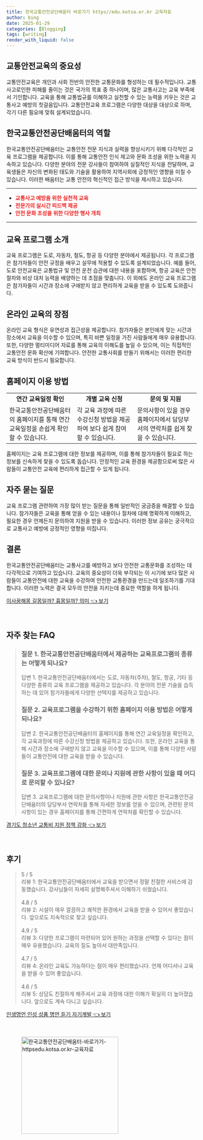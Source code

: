 ```yaml
---
title: 한국교통안전공단배움터 바로가기 https//edu.kotsa.or.kr 교육자료
author: bing
date: 2025-01-29
categories: [Blogging]
tags: [writing]
render_with_liquid: false
---
```



<h2 id='교통안전교육의 중요성'>교통안전교육의 중요성</h2>

<p>교통안전교육은 개인과 사회 전반의 안전한 교통문화를 형성하는 데 필수적입니다. 교통사고로인한 피해를 줄이는 것은 국가의 목표 중 하나이며, 많은 교통사고는 교육 부족에서 기인합니다. 교육을 통해 교통법규를 이해하고 실천할 수 있는 능력을 키우는 것은 교통사고 예방의 첫걸음입니다. 교통안전교육 프로그램은 다양한 대상을 대상으로 하며, 각기 다른 필요에 맞춰 설계되었습니다.</p>

<h2 id='한국교통안전공단배움터의 역할'>한국교통안전공단배움터의 역할</h2>

<p>한국교통안전공단배움터는 교통안전 전문 지식과 실력을 향상시키기 위해 다각적인 교육 프로그램을 제공합니다. 이를 통해 교통안전 인식 제고와 문화 조성을 위한 노력을 지속하고 있습니다. 다양한 분야의 전문 강사들이 참여하여 실질적인 지식을 전달하며, 교육생들은 자신의 변화된 태도와 기술을 활용하여 지역사회에 긍정적인 영향을 미칠 수 있습니다. 이러한 배움터는 교통 안전의 혁신적인 접근 방식을 제시하고 있습니다.</p>

<hr />

<ul>
    <li><b><span style="color: #ee2323;">교통사고 예방을 위한 실천적 교육</span></b></li>
    <li><b><span style="color: #ee2323;">전문가의 실시간 피드백 제공</span></b></li>
    <li><b><span style="color: #ee2323;">안전 문화 조성을 위한 다양한 행사 개최</span></b></li>
</ul>

<hr />

<h2 id='교육 프로그램 소개'>교육 프로그램 소개</h2>

<p>교육 프로그램은 도로, 자동차, 철도, 항공 등 다양한 분야에서 제공됩니다. 각 프로그램은 참가자들이 안전 규정을 배우고 실무에 적용할 수 있도록 설계되었습니다. 예를 들어, 도로 안전교육은 교통법규 및 안전 운전 습관에 대한 내용을 포함하며, 항공 교육은 안전 절차와 비상 대처 능력을 배양하는 데 초점을 맞춥니다. 이 외에도 온라인 교육 프로그램은 참가자들이 시간과 장소에 구애받지 않고 편리하게 교육을 받을 수 있도록 도와줍니다.</p>

<h2 id='온라인 교육의 장점'>온라인 교육의 장점</h2>

<p>온라인 교육 형식은 유연성과 접근성을 제공합니다. 참가자들은 본인에게 맞는 시간과 장소에서 교육을 이수할 수 있으며, 특히 바쁜 일정을 가진 사람들에게 매우 유용합니다. 또한, 다양한 멀티미디어 자료를 통해 교육의 이해도를 높일 수 있으며, 이는 직접적인 교통안전 문화 확산에 기여합니다. 안전한 교통사회를 만들기 위해서는 이러한 편리한 교육 방식이 반드시 필요합니다.</p>

<h2 id='홈페이지 이용 방법'>홈페이지 이용 방법</h2>

<table>
    <tr>
        <td style="text-align: center; height: 17px;"><b>연간 교육일정 확인</b></td>
        <td style="text-align: center; height: 17px;"><b>개별 교육 신청</b></td>
        <td style="text-align: center; height: 17px;"><b>문의 및 지원</b></td>
    </tr>
    <tr>
        <td>한국교통안전공단배움터의 홈페이지를 통해 연간 교육일정을 손쉽게 확인할 수 있습니다.</td>
        <td>각 교육 과정에 따른 수강신청 방법을 제공하여 보다 쉽게 참여할 수 있습니다.</td>
        <td>문의사항이 있을 경우 홈페이지에서 담당부서의 연락처를 쉽게 찾을 수 있습니다.</td>
    </tr>
</table>

<p>홈페이지는 교육 프로그램에 대한 정보를 제공하며, 이를 통해 참가자들이 필요로 하는 정보를 신속하게 찾을 수 있도록 돕습니다. 안정적인 교육 환경을 제공함으로써 많은 사람들이 교통안전 교육에 편리하게 접근할 수 있게 됩니다.</p>

<h2 id='자주 묻는 질문'>자주 묻는 질문</h2>

<p>교육 프로그램 관련하여 가장 많이 받는 질문을 통해 일반적인 궁금증을 해결할 수 있습니다. 참가자들은 교육을 통해 얻을 수 있는 내용이나 절차에 대해 명확하게 이해하고, 필요한 경우 언제든지 문의하여 지원을 받을 수 있습니다. 이러한 정보 공유는 궁극적으로 교통사고 예방에 긍정적인 영향을 미칩니다.</p>

<h2 id='결론'>결론</h2>

<p>한국교통안전공단배움터는 교통사고를 예방하고 보다 안전한 교통문화를 조성하는 데 다각적으로 기여하고 있습니다. 교육의 중요성이 더욱 부각되는 이 시기에 보다 많은 사람들이 교통안전에 대한 교육을 수강하여 안전한 교통환경을 만드는데 일조하기를 기대합니다. 이러한 노력은 결국 모두의 안전을 지키는데 중요한 역할을 하게 됩니다.</p>


<p><a class="click-button" title="이사꿈해몽 길몽일까? 흉몽일까? 의미" href="https://24nara.github.io/posts/%EC%9D%B4%EC%82%AC%EA%BF%88%ED%95%B4%EB%AA%BD-%EA%B8%B8%EB%AA%BD%EC%9D%BC%EA%B9%8C-%ED%9D%89%EB%AA%BD%EC%9D%BC%EA%B9%8C-%EC%9D%98%EB%AF%B8/" rel="dofollow">이사꿈해몽 길몽일까? 흉몽일까? 의미 👈 보기</a></p><br>
<h2 id='자주_찾는_FAQ'>자주 찾는 FAQ</h2>
<div itemscope="" itemtype="https://schema.org/FAQPage"> 
<blockquote> 
<div itemscope="" itemprop="mainEntity" itemtype="https://schema.org/Question"> 
<h3 itemprop="name">질문 1. 한국교통안전공단배움터에서 제공하는 교육프로그램의 종류는 어떻게 되나요?</h3> 
<div itemscope="" itemprop="acceptedAnswer" itemtype="https://schema.org/Answer"> 
<span itemprop="text"> 
<p>답변 1. 한국교통안전공단배움터에서는 도로, 자동차(주차), 철도, 항공, 기타 등 다양한 종류의 교육 프로그램을 제공하고 있습니다. 각 분야의 전문 기술을 습득하는 데 있어 참가자들에게 다양한 선택지를 제공하고 있습니다.</p> 
</span> 
</div> 
</div> 
<div itemscope="" itemprop="mainEntity" itemtype="https://schema.org/Question"> 
<h3 itemprop="name">질문 2. 교육프로그램을 수강하기 위한 홈페이지 이용 방법은 어떻게 되나요?</h3> 
<div itemscope="" itemprop="acceptedAnswer" itemtype="https://schema.org/Answer"> 
<span itemprop="text"> 
<p>답변 2. 한국교통안전공단배움터의 홈페이지를 통해 연간 교육일정을 확인하고, 각 교육과정에 따른 수강신청 방법을 제공하고 있습니다. 또한, 온라인 교육을 통해 시간과 장소에 구애받지 않고 교육을 이수할 수 있으며, 이를 통해 다양한 사람들이 교통안전에 대한 교육을 받을 수 있습니다.</p> 
</span> 
</div> 
</div> 
<div itemscope="" itemprop="mainEntity" itemtype="https://schema.org/Question"> 
<h3 itemprop="name">질문 3. 교육프로그램에 대한 문의나 지원에 관한 사항이 있을 때 어디로 문의할 수 있나요?</h3> 
<div itemscope="" itemprop="acceptedAnswer" itemtype="https://schema.org/Answer"> 
<span itemprop="text"> 
<p>답변 3. 교육프로그램에 대한 문의사항이나 지원에 관한 사항은 한국교통안전공단배움터의 담당부서 연락처를 통해 자세한 정보를 얻을 수 있으며, 관련된 문의사항이 있는 경우 홈페이지를 통해 간편하게 연락처를 확인할 수 있습니다.</p> 
</span> 
</div> 
</div> 
</blockquote> 
</div>
<p><a class="click-button" title="경기도 청소년 교통비 지원 정책 강화" href="https://24nara.github.io/posts/%EA%B2%BD%EA%B8%B0%EB%8F%84-%EC%B2%AD%EC%86%8C%EB%85%84-%EA%B5%90%ED%86%B5%EB%B9%84-%EC%A7%80%EC%9B%90-%EC%A0%95%EC%B1%85-%EA%B0%95%ED%99%94/" rel="dofollow">경기도 청소년 교통비 지원 정책 강화 👈 보기</a></p><br>
<h2 id='후기'>후기</h2>
<div itemscope itemtype="https://schema.org/Product">
  <blockquote>
  <div itemprop="review" itemscope itemtype="https://schema.org/Review">
      <div itemprop="reviewRating" itemscope itemtype="https://schema.org/Rating"> <span itemprop="ratingValue">5</span> / <span itemprop="bestRating">5</span> </div>
      <span itemprop="reviewBody">리뷰 1: 한국교통안전공단배움터에서 교육을 받으면서 정말 친절한 서비스에 감동했습니다. 강사님들이 자세히 설명해주셔서 이해하기 쉬웠습니다.</span>
  </div>
  <br>
  <div itemprop="review" itemscope itemtype="https://schema.org/Review">
      <div itemprop="reviewRating" itemscope itemtype="https://schema.org/Rating"> <span itemprop="ratingValue">4.8</span> / <span itemprop="bestRating">5</span> </div>
      <span itemprop="reviewBody">리뷰 2: 시설이 매우 깔끔하고 쾌적한 환경에서 교육을 받을 수 있어서 좋았습니다. 앞으로도 지속적으로 찾고 싶습니다.</span>
  </div>
  <br>
  <div itemprop="review" itemscope itemtype="https://schema.org/Review">
      <div itemprop="reviewRating" itemscope itemtype="https://schema.org/Rating"> <span itemprop="ratingValue">4.9</span> / <span itemprop="bestRating">5</span> </div>
      <span itemprop="reviewBody">리뷰 3: 다양한 프로그램이 마련되어 있어 원하는 과정을 선택할 수 있다는 점이 매우 유용했습니다. 교육의 질도 높아서 대만족입니다.</span>
  </div>
  <br>
  <div itemprop="review" itemscope itemtype="https://schema.org/Review">
      <div itemprop="reviewRating" itemscope itemtype="https://schema.org/Rating"> <span itemprop="ratingValue">4.7</span> / <span itemprop="bestRating">5</span> </div>
      <span itemprop="reviewBody">리뷰 4: 온라인 교육도 가능하다는 점이 매우 편리했습니다. 언제 어디서나 교육을 받을 수 있어 좋았습니다.</span>
  </div>
  <br>
  <div itemprop="review" itemscope itemtype="https://schema.org/Review">
      <div itemprop="reviewRating" itemscope itemtype="https://schema.org/Rating"> <span itemprop="ratingValue">4.6</span> / <span itemprop="bestRating">5</span> </div>
      <span itemprop="reviewBody">리뷰 5: 상담도 친절하게 해주셔서 교육 과정에 대한 이해가 확실히 더 높아졌습니다. 앞으로도 계속 다니고 싶습니다.</span>
  </div>
  </blockquote>
</div>
<p><a class="click-button" title="인생명언 인성 성품 명언 듣기 자기계발" href="https://24nara.github.io/posts/%EC%9D%B8%EC%83%9D%EB%AA%85%EC%96%B8-%EC%9D%B8%EC%84%B1-%EC%84%B1%ED%92%88-%EB%AA%85%EC%96%B8-%EB%93%A3%EA%B8%B0-%EC%9E%90%EA%B8%B0%EA%B3%84%EB%B0%9C/" rel="dofollow">인생명언 인성 성품 명언 듣기 자기계발 👈 보기</a></p><br>
<figure class="image"><img src="https://24nara.github.io/assets/img/thumbnail/한국교통안전공단배움터-바로가기-httpsedu.kotsa.or.kr-교육자료.webp" alt="한국교통안전공단배움터-바로가기-httpsedu.kotsa.or.kr-교육자료" width="256" height="256"></figure>
